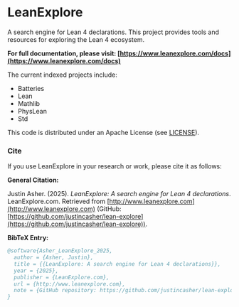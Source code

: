 # LeanExplore

A search engine for Lean 4 declarations. This project provides tools and resources for exploring the Lean 4 ecosystem.

**For full documentation, please visit: [https://www.leanexplore.com/docs](https://www.leanexplore.com/docs)**

The current indexed projects include:

* Batteries
* Lean
* Mathlib
* PhysLean
* Std

This code is distributed under an Apache License (see [LICENSE](LICENSE)).

### Cite

If you use LeanExplore in your research or work, please cite it as follows:

**General Citation:**

Justin Asher. (2025). *LeanExplore: A search engine for Lean 4 declarations*. LeanExplore.com. Retrieved from [http://www.leanexplore.com](http://www.leanexplore.com) (GitHub: [https://github.com/justincasher/lean-explore](https://github.com/justincasher/lean-explore)).

**BibTeX Entry:**

```bibtex
@software{Asher_LeanExplore_2025,
  author = {Asher, Justin},
  title = {{LeanExplore: A search engine for Lean 4 declarations}},
  year = {2025},
  publisher = {LeanExplore.com},
  url = {http://www.leanexplore.com},
  note = {GitHub repository: https://github.com/justincasher/lean-explore}
}
```